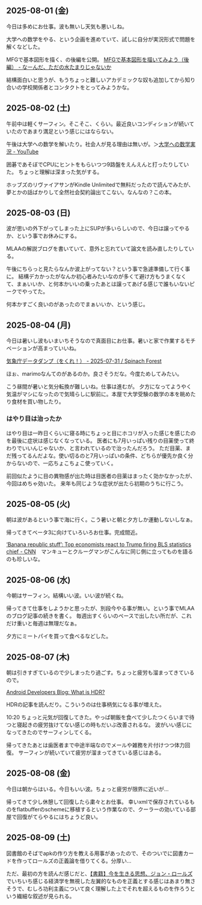 ## 2025-08-01 (金)

今日は多めにお仕事。波も無いし天気も悪いしね。

大学への数学をやる、という企画を進めていて、試しに自分が実況形式で問題を解くなどした。

MFGで基本図形を描く、の後編を公開。 [MFGで基本図形を描いてみよう（後編） - なーんだ、ただの水たまりじゃないか](https://karino2.github.io/2025/08/01/draw_shape_on_MFG_part2.html)

結構面白いと思うが、もうちょっと難しいアカデミックな奴も追加してから知り合いの学校関係者とコンタクトをとってみようかな。

## 2025-08-02 (土)

午前中は軽くサーフィン。そこそこ、くらい。最近良いコンディションが続いていたのであまり満足という感じにはならない。

午後は大学への数学を解いたり。社会人が見る理由は無いが。＞[大学への数学実況 - YouTube](https://www.youtube.com/playlist?list=PLiN05oU54b6bDRz6UZvqNOj-X6SEvRhCU)

囲碁であそぼでCPUにヒントをもらいつつ9路盤をえんえんと打ったりしていた。
ちょっと理解は深まった気がする。

ホッブズのリヴァイアサンがKindle Unlimitedで無料だったので読んでみたが、夢とかの話ばかりして全然社会契約論出てこない。なんなの？この本。

## 2025-08-03 (日)

波が思いの外下がってしまった上にSUPが多いらしいので、今日は譲ってやるか、という事でお休みにする。

MLAAの解説ブログを書いていて、意外と忘れていて論文を読み直したりしている。

午後にちらっと見たらなんか波上がってない？という事で急遽準備して行く事に。
結構デカかったがなんか初心者みたいなのが多くて避け方もうまくなくて、まぁいいか、と何本かいいの乗ったあとは譲ってあげる感じで誰もいないピークでやってた。

何本かすごく良いのがあったのでまぁいいか、という感じ。

## 2025-08-04 (月)

今日は暑いし波もいまいちそうなので真面目にお仕事。暑いと家で作業するモチベーションが高まっていいね。

[気象庁データダンプ（をくれ！） - 2025-07-31 / Spinach Forest](https://records.dodgson.org/2025/07/31/give-me-data-jma/)

ほぉ、marimoなんてのがあるのか。良さそうだな。今度ためしてみたい。

こう昼間が暑いと気分転換が難しいね。仕事は進むが。
夕方になってようやく気温がマシになったので気晴らしに駅前に。本屋で大学受験の数学の本を眺めたり食材を買い物したり。

### はやり目は治ったか

はやり目は一昨日くらいに寝る時にちょっと目にホコリが入った感じを感じたのを最後に症状は感じなくなっている。
医者にも7月いっぱい残りの目薬使って終わりでいいんじゃないか、と言われているので治ったんだろう。
ただ目薬、まだ残ってるんだよな。使い切るのと7月いっぱいの条件、どちらが優先か良く分からないので、一応ちょこちょこ使っていく。

前回似たように目の異物感が出た時は目医者の目薬はまったく効かなかったが、今回はめちゃ効いた。
来年も同じような症状が出たら初期のうちに行こう。

## 2025-08-05 (火)

朝は波があるという事で海に行く。こう暑いと朝と夕方しか運動しないしなぁ。

帰ってきてベータ3に向けていろいろお仕事。完成間近。

[‘Banana republic stuff’: Top economists react to Trump firing BLS statistics chief - CNN](https://edition.cnn.com/2025/08/04/Tv/video/amanpour-bianna-golodryga-trump-fire-bls-statistics-chief-paul-krugman-greg-mankiw)　マンキューとクルーグマンがこんなに同じ側に立ってものを語るのも珍しいな。

## 2025-08-06 (水)

今朝はサーフィン。結構いい波。いい波が続くね。

帰ってきて仕事をしようかと思ったが、別段今やる事が無い。という事でMLAAのブログ記事の続きを書く。
毎週出すくらいのペースで出したい所だが、これだけ重いと毎週は無理だなぁ。

夕方にミートパイを買って食べるなどした。

## 2025-08-07 (木)

朝は引きすぎているので少しまったり過ごす。ちょっと疲労も溜まってきているので。

[Android Developers Blog: What is HDR?](https://android-developers.googleblog.com/2025/08/what-is-hdr.html)

HDRの記事を読んだり。こういうのは仕事柄気になる事が増えた。

10:20 ちょっと元気が回復してきた。やっぱ朝飯を食べて少したつくらいまで待つと寝起きの疲労抜けてない感じの時もだいぶ改善されるな。
波がいい感じになってきたのでサーフィンしてくる。

帰ってきたあとは歯医者まで中途半端なのでメールや雑務を片付けつつ体力回復。
サーフィンが続いていて疲労が溜まってきている感じはある。

## 2025-08-08 (金)

今日は朝からはいる。今日もいい波。ちょっと疲労が限界に近いが…

帰ってきて少し休憩して回復したら粛々とお仕事。
幸いxmlで保存されているものをflatbufferのschemeに移植するという作業なので、クーラーの効いている部屋で回復がてらやるにはちょうど良い。

## 2025-08-09 (土)

図書館のそばでapkの作り方を教える用事があったので、そのついでに図書カードを作ってロールズの正義論を借りてくる。分厚い…

ただ、最初の方を読んだ感じだと、[【書籍】今を生きる思想、ジョン・ロールズ](%E3%80%90%E6%9B%B8%E7%B1%8D%E3%80%91%E4%BB%8A%E3%82%92%E7%94%9F%E3%81%8D%E3%82%8B%E6%80%9D%E6%83%B3%E3%80%81%E3%82%B8%E3%83%A7%E3%83%B3%E3%83%BB%E3%83%AD%E3%83%BC%E3%83%AB%E3%82%BA)でいちいち感じる経済学を無視した左翼的なものを正義とする感じはあまり無さそうで、むしろ功利主義について良く理解した上でそれを超えるものを作ろうという繊細な叙述が見られる。